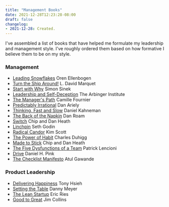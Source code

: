 ```yaml
---
title: "Management Books"
date: 2021-12-28T12:23:28-08:00
draft: false
changelog:
- 2021-12-28: Created.
---
```


I've assembled a list of books that have helped me formulate my leadership and management style. I've roughly ordered them based on how formative I believe them to be on my style.

### Management
- [Leading Snowflakes](https://leadingsnowflakes.com/) Oren Ellenbogen
- [Turn the Ship Around!](https://www.amazon.com/dp/B00AFPVP0Y/) L. David Marquet
- [Start with Why](https://www.amazon.com/dp/B002Q6XUE4/) Simon Sinek
- [Leadership and Self-Deception](https://www.amazon.com/dp/B07DKHH1GC/) The Arbinger Institute
- [The Manager's Path](https://www.amazon.com/dp/B06XP3GJ7F/) Camille Fournier
- [Predictably Irrational](https://www.amazon.com/dp/B002C949KE/) Dan Ariely
- [Thinking, Fast and Slow](https://www.amazon.com/dp/B00555X8OA/) Daniel Kahneman
- [The Back of the Napkin](https://www.amazon.com/dp/1591842697/) Dan Roam
- [Switch](https://www.amazon.com/dp/B0030DHPGQ/) Chip and Dan Heath
- [Linchpin](https://www.amazon.com/dp/B00354Y9ZU/) Seth Godin
- [Radical Candor](https://www.amazon.com/dp/B07P9LPXPT/) Kim Scott
- [The Power of Habit](https://www.amazon.com/dp/B0055PGUYU/) Charles Duhigg
- [Made to Stick](https://www.amazon.com/dp/B000N2HCKQ/) Chip and Dan Heath
- [The Five Dysfunctions of a Team](https://www.amazon.com/dp/B006960LQW/) Patrick Lencioni
- [Drive](https://www.amazon.com/dp/B004P1JDJO/) Daniel H. Pink
- [The Checklist Manifesto](https://www.amazon.com/dp/B0030V0PEW/) Atul Gawande

### Product Leadership
- [Delivering Happiness](https://www.amazon.com/dp/B003JTHXN6/) Tony Hsieh
- [Setting the Table](https://www.amazon.com/dp/B000OI0FCQ/) Danny Meyer
- [The Lean Startup](https://www.amazon.com/dp/B004J4XGN6/) Eric Ries
- [Good to Great](https://www.amazon.com/dp/B0058DRUV6/) Jim Collins
